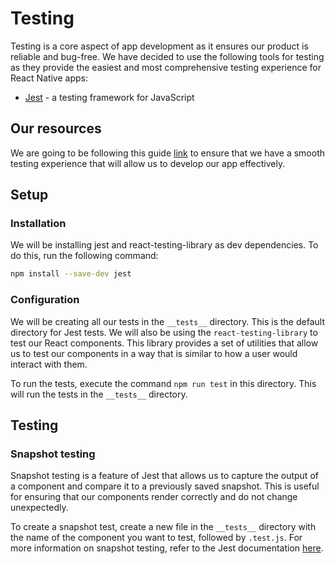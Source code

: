 # Testing

Testing is a core aspect of app development as it ensures our product is reliable and bug-free. We have decided to use the following tools for testing as they provide the easiest and most comprehensive testing experience for React Native apps:

- [Jest](https://jestjs.io/) - a testing framework for JavaScript

## Our resources

We are going to be following this guide [link]()
to ensure that we have a smooth testing experience that will allow us to develop our app effectively.

## Setup

### Installation

We will be installing jest and react-testing-library as dev dependencies. To do this, run the following command:

```bash
npm install --save-dev jest
```

### Configuration

We will be creating all our tests in the `__tests__` directory. This is the default directory for Jest tests. We will also be using the `react-testing-library` to test our React components. This library provides a set of utilities that allow us to test our components in a way that is similar to how a user would interact with them.

To run the tests, execute the command `npm run test` in this directory. This will run the tests in the `__tests__` directory.

## Testing

### Snapshot testing

Snapshot testing is a feature of Jest that allows us to capture the output of a component and compare it to a previously saved snapshot. This is useful for ensuring that our components render correctly and do not change unexpectedly.

To create a snapshot test, create a new file in the `__tests__` directory with the name of the component you want to test, followed by `.test.js`. For more information on snapshot testing, refer to the Jest documentation [here](https://jestjs.io/docs/snapshot-testing).
